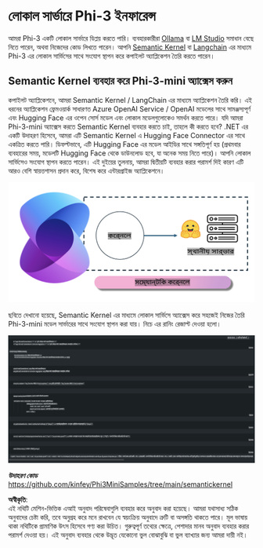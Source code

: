 # **লোকাল সার্ভারে Phi-3 ইনফারেন্স**

আমরা Phi-3 একটি লোকাল সার্ভারে ডিপ্লয় করতে পারি। ব্যবহারকারীরা [Ollama](https://ollama.com) বা [LM Studio](https://llamaedge.com) সমাধান বেছে নিতে পারেন, অথবা নিজেদের কোড লিখতে পারেন। আপনি [Semantic Kernel](https://github.com/microsoft/semantic-kernel?WT.mc_id=aiml-138114-kinfeylo) বা [Langchain](https://www.langchain.com/) এর মাধ্যমে Phi-3 এর লোকাল সার্ভিসের সাথে সংযোগ স্থাপন করে কপাইলট অ্যাপ্লিকেশন তৈরি করতে পারেন।

## **Semantic Kernel ব্যবহার করে Phi-3-mini অ্যাক্সেস করুন**

কপাইলট অ্যাপ্লিকেশনে, আমরা Semantic Kernel / LangChain এর মাধ্যমে অ্যাপ্লিকেশন তৈরি করি। এই ধরনের অ্যাপ্লিকেশন ফ্রেমওয়ার্ক সাধারণত Azure OpenAI Service / OpenAI মডেলের সাথে সামঞ্জস্যপূর্ণ এবং Hugging Face এর ওপেন সোর্স মডেল এবং লোকাল মডেলগুলোকেও সমর্থন করতে পারে। যদি আমরা Phi-3-mini অ্যাক্সেস করতে Semantic Kernel ব্যবহার করতে চাই, তাহলে কী করতে হবে? .NET এর একটি উদাহরণ হিসেবে, আমরা এটি Semantic Kernel এ Hugging Face Connector এর সাথে একত্রিত করতে পারি। ডিফল্টভাবে, এটি Hugging Face এর মডেল আইডির সাথে সঙ্গতিপূর্ণ হয় (প্রথমবার ব্যবহারের সময়, মডেলটি Hugging Face থেকে ডাউনলোড হবে, যা অনেক সময় নিতে পারে)। আপনি লোকাল সার্ভিসেও সংযোগ স্থাপন করতে পারেন। এই দুইয়ের তুলনায়, আমরা দ্বিতীয়টি ব্যবহার করার পরামর্শ দিই কারণ এটি আরও বেশি স্বায়ত্তশাসন প্রদান করে, বিশেষ করে এন্টারপ্রাইজ অ্যাপ্লিকেশনে।

![sk](../../../../../translated_images/sk.c244b32f4811c6f0938b9e95b0b2f4b28105bff6495bdc3b24cd42b3e3e89bb9.bn.png)

ছবিতে দেখানো হয়েছে, Semantic Kernel এর মাধ্যমে লোকাল সার্ভিসে অ্যাক্সেস করে সহজেই নিজের তৈরি Phi-3-mini মডেল সার্ভারের সাথে সংযোগ স্থাপন করা যায়। নিচে এর রানিং রেজাল্ট দেওয়া হলো।

![skrun](../../../../../translated_images/skrun.fb7a635a22ae8b7919d6e15c0eb27262526ed69728c5a1d2773a97d4562657c7.bn.png)

***উদাহরণ কোড*** https://github.com/kinfey/Phi3MiniSamples/tree/main/semantickernel

**অস্বীকৃতি**:  
এই নথিটি মেশিন-ভিত্তিক এআই অনুবাদ পরিষেবাগুলি ব্যবহার করে অনুবাদ করা হয়েছে। আমরা যথাসাধ্য সঠিক অনুবাদের চেষ্টা করি, তবে অনুগ্রহ করে মনে রাখবেন যে স্বয়ংক্রিয় অনুবাদে ত্রুটি বা অসঙ্গতি থাকতে পারে। মূল ভাষায় থাকা নথিটিকে প্রামাণিক উৎস হিসেবে গণ্য করা উচিত। গুরুত্বপূর্ণ তথ্যের ক্ষেত্রে, পেশাদার মানব অনুবাদ ব্যবহার করার পরামর্শ দেওয়া হয়। এই অনুবাদ ব্যবহার থেকে উদ্ভূত যেকোনো ভুল বোঝাবুঝি বা ভুল ব্যাখ্যার জন্য আমরা দায়ী নই।